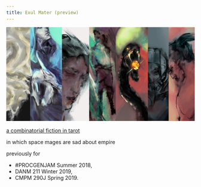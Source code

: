 ```yaml
---
title: Exul Mater (preview)
---
```


[![preview of tarot cards](/assets/blog/card.jpg)](/exul-mater/staging)

[a combinatorial fiction in tarot](/exul-mater/staging)

in which space mages are sad about empire

previously for
* #PROCGENJAM Summer 2018,
* DANM 211 Winter 2019,
* CMPM 290J Spring 2019.
